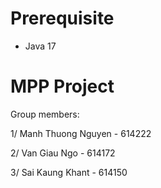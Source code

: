 # Prerequisite
- Java 17

# MPP Project

Group members:

1/ Manh Thuong Nguyen - 614222

2/ Van Giau Ngo - 614172

3/ Sai Kaung Khant - 614150
